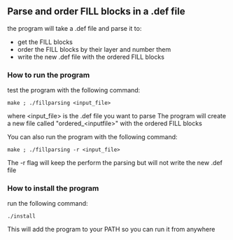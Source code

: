 ## Parse and order FILL blocks in a .def file

the program will take a .def file and parse it to:
- get the FILL blocks
- order the FILL blocks by their layer and number them
- write the new .def file with the ordered FILL blocks

### How to run the program

test the program with the following command:
```
make ; ./fillparsing <input_file>
```
where <input_file> is the .def file you want to parse
The program will create a new file called "ordered_\<inputfile\>" with the ordered FILL blocks

You can also run the program with the following command:
```
make ; ./fillparsing -r <input_file>
```
The -r flag will keep the perform the parsing but will not write the new .def file

### How to install the program
run the following command:
```
./install
```
This will add the program to your PATH so you can run it from anywhere
